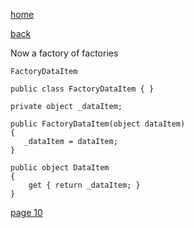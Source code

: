 [home](./page01.md)

[back](./page08.md)

Now a factory of factories

```
FactoryDataItem
```

```
public class FactoryDataItem { }
```


```
private object _dataItem;
```


```
public FactoryDataItem(object dataItem)
{
   _dataItem = dataItem;
}
```


```
public object DataItem
{
    get { return _dataItem; }
}
```
[page 10](./page10.md)
